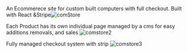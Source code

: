 An Ecommerece site for custom built computers with full checkout. Built with React &Stripe![comStore](https://user-images.githubusercontent.com/67665537/175374070-d813d7c5-29d1-4fad-b41f-bec2323e99f5.jpg)

Each Product has its own individual page managed by a cms for easy additions removals, and sales
![comstore2](https://user-images.githubusercontent.com/67665537/175374096-4b0860cf-393b-4a93-811f-668216427d41.png)

Fully managed checkout system with strip
![comstore3](https://user-images.githubusercontent.com/67665537/175374102-e91b2925-dfb5-45b5-a280-4153b14d0db0.jpg)
